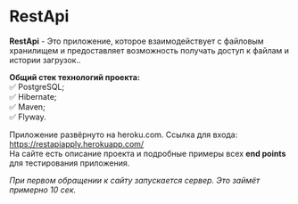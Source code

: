 # RestApi

**RestApi** - Это приложение, которое взаимодействует с файловым хранилищем и предоставляет возможность получать доступ к файлам и истории загрузок..

**Общий стек технологий проекта:**   
:white_check_mark: PostgreSQL;   
:white_check_mark: Hibernate;   
:white_check_mark: Maven;   
:white_check_mark: Flyway.

Приложение развёрнуто на heroku.com. Ссылка для входа: https://restapiapply.herokuapp.com/   
На сайте есть описание проекта и подробные примеры всех __end points__ для тестирования приложения.   

*При первом обращении к сайту запускается сервер. Это займёт примерно 10 сек.*